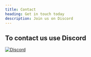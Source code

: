 ```yaml
---
title: Contact
heading: Get in touch today
description: Join us on Discord
---
```


## To contact us use Discord

[![Discord](https://img.shields.io/discord/595773457862492190.svg?label=Discord%20Chat)](https://discord.gg/Y2TTePM)
